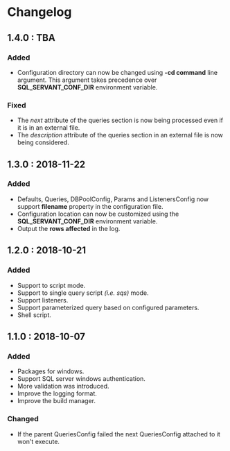 # Changelog

## 1.4.0 : TBA
### Added
- Configuration directory can now be changed using **-cd command** line argument. This argument takes precedence over **SQL_SERVANT_CONF_DIR** environment variable.

### Fixed
- The _next_ attribute of the queries section is now being processed even if it is in an external file.
- The _description_ attribute of the queries section in an external file is now being considered.

## 1.3.0 : 2018-11-22
### Added
- Defaults, Queries, DBPoolConfig, Params and ListenersConfig now support **filename** property in the configuration file.
- Configuration location can now be customized using the **SQL_SERVANT_CONF_DIR** environment variable.
- Output the **rows affected** in the log.

## 1.2.0 : 2018-10-21
### Added
- Support to script mode.
- Support to single query script _(i.e. sqs)_ mode.
- Support listeners.
- Support parameterized query based on configured parameters.
- Shell script.

## 1.1.0 : 2018-10-07
### Added
- Packages for windows.
- Support SQL server windows authentication.
- More validation was introduced.
- Improve the logging format.
- Improve the build manager.

### Changed
- If the parent QueriesConfig failed the next QueriesConfig attached to it won't execute.